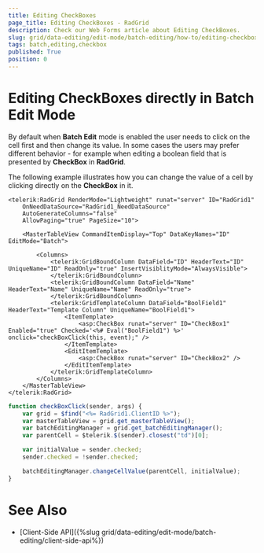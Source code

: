 ```yaml
---
title: Editing CheckBoxes
page_title: Editing CheckBoxes - RadGrid
description: Check our Web Forms article about Editing CheckBoxes.
slug: grid/data-editing/edit-mode/batch-editing/how-to/editing-checkboxes
tags: batch,editing,checkbox
published: True
position: 0
---
```


# Editing CheckBoxes directly in Batch Edit Mode


By default when **Batch Edit** mode is enabled the user needs to click on the cell first and then change its value. In some cases the users may prefer different behavior - for example when editing a boolean field that is presented by **CheckBox** in **RadGrid**. 

The following example illustrates how you can change the value of a cell by clicking directly on the **CheckBox** in it. 


````ASP.NET
<telerik:RadGrid RenderMode="Lightweight" runat="server" ID="RadGrid1"
	OnNeedDataSource="RadGrid1_NeedDataSource"
	AutoGenerateColumns="false"
	AllowPaging="true" PageSize="10">

	<MasterTableView CommandItemDisplay="Top" DataKeyNames="ID" EditMode="Batch">

		<Columns>
			<telerik:GridBoundColumn DataField="ID" HeaderText="ID" UniqueName="ID" ReadOnly="true" InsertVisiblityMode="AlwaysVisible">
			</telerik:GridBoundColumn>
			<telerik:GridBoundColumn DataField="Name" HeaderText="Name" UniqueName="Name" ReadOnly="true">
			</telerik:GridBoundColumn>
			<telerik:GridTemplateColumn DataField="BoolField1" HeaderText="Template Column" UniqueName="BoolField1">
				<ItemTemplate>
					<asp:CheckBox runat="server" ID="CheckBox1" Enabled="true" Checked='<%# Eval("BoolField1") %>' onclick="checkBoxClick(this, event);" />
				</ItemTemplate>
				<EditItemTemplate>
					<asp:CheckBox runat="server" ID="CheckBox2" />
				</EditItemTemplate>
			</telerik:GridTemplateColumn>
		</Columns>
	</MasterTableView>
</telerik:RadGrid>
````
````JavaScript
function checkBoxClick(sender, args) {
	var grid = $find("<%= RadGrid1.ClientID %>");
	var masterTableView = grid.get_masterTableView();
	var batchEditingManager = grid.get_batchEditingManager();
	var parentCell = $telerik.$(sender).closest("td")[0];

	var initialValue = sender.checked;
	sender.checked = !sender.checked;

	batchEditingManager.changeCellValue(parentCell, initialValue);
}
````



# See Also

 * [Client-Side API]({%slug grid/data-editing/edit-mode/batch-editing/client-side-api%})


